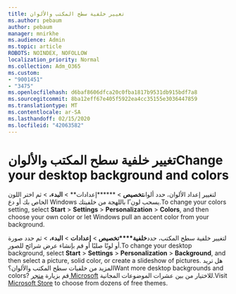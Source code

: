 ```yaml
---
title: تغيير خلفية سطح المكتب والألوان
ms.author: pebaum
author: pebaum
manager: mnirkhe
ms.audience: Admin
ms.topic: article
ROBOTS: NOINDEX, NOFOLLOW
localization_priority: Normal
ms.collection: Adm_O365
ms.custom:
- "9001451"
- "3475"
ms.openlocfilehash: d6baf8606dfca20c0fba1817b9531db915bdf7a8
ms.sourcegitcommit: 8ba12eff67e405f5922ea4cc35155e3036447859
ms.translationtype: MT
ms.contentlocale: ar-SA
ms.lasthandoff: 02/15/2020
ms.locfileid: "42063582"
---
```

# <a name="change-your-desktop-background-and-colors"></a><span data-ttu-id="3180b-102">تغيير خلفية سطح المكتب والألوان</span><span class="sxs-lookup"><span data-stu-id="3180b-102">Change your desktop background and colors</span></span>

<span data-ttu-id="3180b-103">لتغيير إعداد الألوان، حدد ألوان**تخصيص** > \*\*\*\*\*\*إعدادات\*\* >  **البدء،** > ثم اختر اللون الخاص بك أو دع Windows يسحب لون ًا باللهجة من خلفيتك.</span><span class="sxs-lookup"><span data-stu-id="3180b-103">To change your colors setting, select **Start** > **Settings** > **Personalization** > **Colors**, and then choose your own color or let Windows pull an accent color from your background.</span></span>

<span data-ttu-id="3180b-104">لتغيير خلفية سطح المكتب، حدد**خلفية\*\*\*\*تخصيص** > **إعدادات** >  **البدء،** > ثم حدد صورة أو لونًا صلبًا أو قم بإنشاء عرض شرائح للصور.</span><span class="sxs-lookup"><span data-stu-id="3180b-104">To change your desktop background, select **Start** > **Settings** > **Personalization** > **Background**, and then select a picture, solid color, or create a slideshow of pictures.</span></span> <span data-ttu-id="3180b-105">هل تريد المزيد من خلفيات سطح المكتب والألوان؟</span><span class="sxs-lookup"><span data-stu-id="3180b-105">Want more desktop backgrounds and colors?</span></span> <span data-ttu-id="3180b-106">قم بزيارة [متجر Microsoft](https://www.microsoft.com/en-us/store/collections/windowsthemes) للاختيار من بين عشرات الموضوعات المجانية.</span><span class="sxs-lookup"><span data-stu-id="3180b-106">Visit [Microsoft Store](https://www.microsoft.com/en-us/store/collections/windowsthemes) to choose from dozens of free themes.</span></span>
